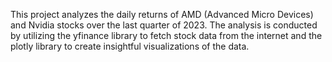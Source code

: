 This project analyzes the daily returns of AMD (Advanced Micro Devices) and Nvidia stocks over the last quarter of 2023.
The analysis is conducted by utilizing the yfinance library to fetch stock data from the internet and 
the plotly library to create insightful visualizations of the data.
